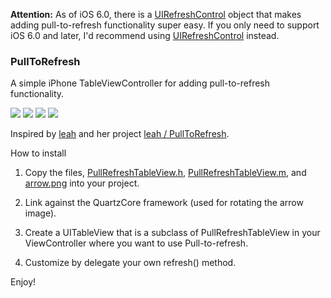 **Attention:** As of iOS 6.0, there is a [UIRefreshControl](https://developer.apple.com/library/ios/documentation/uikit/reference/UIRefreshControl_class/Reference/Reference.html) object that makes adding pull-to-refresh functionality super easy. If you only need to support iOS 6.0 and later, I'd recommend using [UIRefreshControl](https://developer.apple.com/library/ios/documentation/uikit/reference/UIRefreshControl_class/Reference/Reference.html) instead.

### PullToRefresh

A simple iPhone TableViewController for adding pull-to-refresh functionality.

![](http://s3.amazonaws.com/leah.baconfile.com/blog/refresh-small-1.png)
![](http://s3.amazonaws.com/leah.baconfile.com/blog/refresh-small-2.png)
![](http://s3.amazonaws.com/leah.baconfile.com/blog/refresh-small-3.png)
![](http://s3.amazonaws.com/leah.baconfile.com/blog/refresh-small-4.png)

Inspired by [leah](https://github.com/leah) and her project [leah / PullToRefresh](https://github.com/leah/PullToRefresh).


How to install

1. Copy the files, [PullRefreshTableView.h](https://github.com/MBKwon/PullToRefresh/tree/master/Classes/PullRefreshTableView.h),
[PullRefreshTableView.m](https://github.com/MBKwon/PullToRefresh/tree/master/Classes/PullRefreshTableView.m),
and [arrow.png](https://github.com/MBKwon/PullToRefresh/blob/master/arrow.png) into your project.

2. Link against the QuartzCore framework (used for rotating the arrow image).

3. Create a UITableView that is a subclass of PullRefreshTableView in your ViewController where you want to use Pull-to-refresh.

4. Customize by delegate your own refresh() method.


Enjoy!